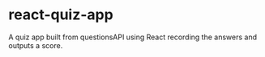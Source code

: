 # react-quiz-app
A quiz app built from questionsAPI using React recording the answers and outputs a score.
